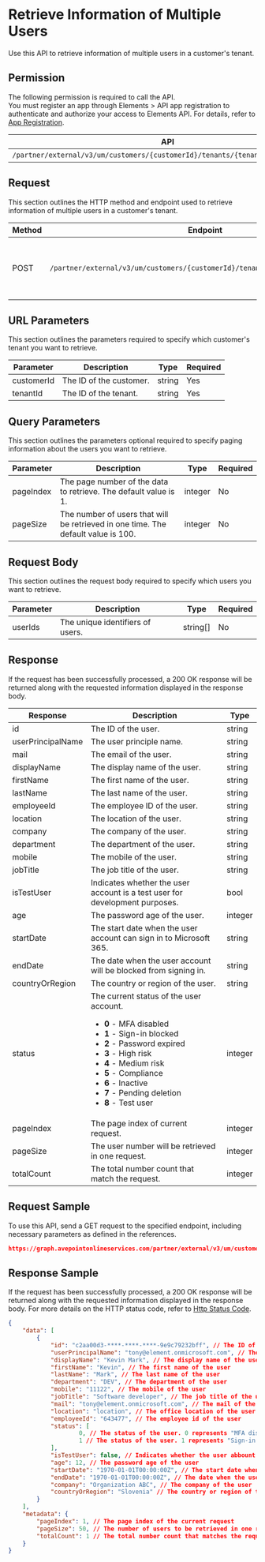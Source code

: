 # Retrieve Information of Multiple Users

Use this API to retrieve information of multiple users in a customer's tenant.  

## Permission  

The following permission is required to call the API.  
You must register an app through Elements > API app registration to authenticate and authorize your access to Elements API. For details, refer to [App Registration](../../register-app.md).

| API | Permission |
|-----------|-----------|
| `/partner/external/v3/um/customers/{customerId}/tenants/{tenantId}/users/batch` | elements.um.user.read.all |  

## Request

This section outlines the HTTP method and endpoint used to retrieve information of multiple users in a customer's tenant.

| Method | Endpoint | Description |
|-----------|-----------|-----------|
|POST|`/partner/external/v3/um/customers/{customerId}/tenants/{tenantId}/users/batch`|Retrieves information of multiple users in a customer's tenant.|

## URL Parameters

This section outlines the parameters required to specify which customer's tenant you want to retrieve.

| Parameter | Description | Type | Required |
| --- | --- | --- | --- |
| customerId | The ID of the customer. | string | Yes |
| tenantId | The ID of the tenant. | string | Yes |

## Query Parameters

This section outlines the parameters optional required to specify paging information about the users you want to retrieve.

| Parameter | Description | Type | Required |
| --- | --- | --- | --- |
| pageIndex | The page number of the data to retrieve. The default value is 1. | integer | No |
| pageSize | The number of users that will be retrieved in one time. The default value is 100. | integer | No |

## Request Body

This section outlines the request body required to specify which users you want to retrieve.

| Parameter | Description | Type | Required |
| --- | --- | --- | --- |
| userIds | The unique identifiers of users. | string[] | No |

## Response

If the request has been successfully processed, a 200 OK response will be returned along with the requested information displayed in the response body.

| Response | Description | Type |
| --- | --- | --- |
| id | The ID of the user. | string |
| userPrincipalName | The user principle name. | string |
| mail | The email of the user. | string |
| displayName | The display name of the user. | string |
| firstName | The first name of the user. | string |
| lastName | The last name of the user. | string |
| employeeId | The employee ID of the user. | string |
| location | The location of the user. | string |
| company | The company of the user. | string |
| department | The department of the user. | string |
| mobile | The mobile of the user. | string |
| jobTitle | The job title of the user. | string |
| isTestUser | Indicates whether the user account is a test user for development purposes. | bool |
| age | The password age of the user. | integer |
| startDate | The start date when the user account can sign in to Microsoft 365.| string |
| endDate | The date when the user account will be blocked from signing in.| string |
| countryOrRegion | The country or region of the user. | string |
| status | The current status of the user account. <ul><li>**0** - MFA disabled</li><li>**1** - Sign-in blocked</li><li>**2** - Password expired</li><li>**3** - High risk</li><li>**4** - Medium risk</li><li>**5** - Compliance</li><li>**6** - Inactive</li><li>**7** - Pending deletion</li><li>**8** - Test user</li></ul> | integer |
| pageIndex | The page index of current request. | integer |
| pageSize | The user number will be retrieved in one request. | integer |
| totalCount | The total number count that match the request. | integer |

## Request Sample

To use this API, send a GET request to the specified endpoint, including necessary parameters as defined in the references.

```json
https://graph.avepointonlineservices.com/partner/external/v3/um/customers/966f35cc-****-****-****-25cdbcf82a07/tenants/0c7715b3-****-****-****-f3634dcfacec/users/batch
```

## Response Sample

If the request has been successfully processed, a 200 OK response will be returned along with the requested information displayed in the response body. For more details on the HTTP status code, refer to [Http Status Code](../../Use-AvePoint-Graph-API.md#http-status-code).

```json 
{
    "data": [
        {
            "id": "c2aa00d3-****-****-****-9e9c79232bff", // The ID of the user
            "userPrincipalName": "tony@element.onmicrosoft.com", // The user principle name
            "displayName": "Kevin Mark", // The display name of the user
            "firstName": "Kevin", // The first name of the user
            "lastName": "Mark", // The last name of the user
            "department": "DEV", // The department of the user
            "mobile": "11122", // The mobile of the user
            "jobTitle": "Software developer", // The job title of the user
			"mail": "tony@element.onmicrosoft.com", // The mail of the user
			"location": "location", // The office location of the user
			"employeeId": "643477", // The employee id of the user
            "status": [
                    0, // The status of the user. 0 represents "MFA disabled"
                    1 // The status of the user. 1 represents "Sign-in blocked"
            ], 
            "isTestUser": false, // Indicates whether the user abbount is a test user for development purposes
            "age": 12, // The password age of the user
            "startDate": "1970-01-01T00:00:00Z", // The start date when the user account can sign in to Microsoft 365
            "endDate": "1970-01-01T00:00:00Z", // The date when the user account will be blocked from signing in
            "company": "Organization ABC", // The company of the user
            "countryOrRegion": "Slovenia" // The country or region of the user
        }
    ],
    "metadata": {
        "pageIndex": 1, // The page index of the current request
        "pageSize": 50, // The number of users to be retrieved in one request
        "totalCount": 1 // The total number count that matches the request
    }
}
